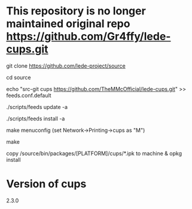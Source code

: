 # This repository is no longer maintained original repo https://github.com/Gr4ffy/lede-cups.git

git clone https://github.com/lede-project/source

cd source

echo "src-git cups https://github.com/TheMMcOfficial/lede-cups.git" >> feeds.conf.default

./scripts/feeds update -a

./scripts/feeds install -a

make menuconfig (set Network->Printing->cups as "M")

make

copy /source/bin/packages/[PLATFORM]/cups/*.ipk to machine & opkg install 


# Version of cups
2.3.0
